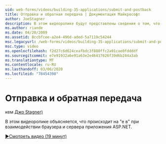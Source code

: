 ```yaml
---
uid: web-forms/videos/building-35-applications/submit-and-postback
title: Отправка и обратная передача | Документация Майкрософт
author: JoeStagner
description: В этом видеоролике будут представлены сведения о том, что происходит на &quot;в&quot;, когда взаимодействие с браузером и сервером приложения ASP.NET.
ms.author: riande
ms.date: 04/20/2009
ms.assetid: 8ccbfcee-a2e4-496d-aded-5a7119c54244
msc.legacyurl: /web-forms/videos/building-35-applications/submit-and-postback
msc.type: video
ms.openlocfilehash: f2d27c6d624ceafbdc3f880ffc2a91cae0fddddf
ms.sourcegitcommit: e7e91932a6e91a63e2e46417626f39d6b244a3ab
ms.translationtype: MT
ms.contentlocale: ru-RU
ms.lasthandoff: 03/06/2020
ms.locfileid: "78454398"
---
```

# <a name="submit-and-postback"></a>Отправка и обратная передача

кем [Джо Stagner)](https://github.com/JoeStagner)

В этом видеоролике объясняется, что происходит на &quot;е в&quot; при взаимодействии браузера и сервера приложения ASP.NET.

[&#9654;Смотреть видео (19 минут)](https://channel9.msdn.com/Blogs/ASP-NET-Site-Videos/submit-and-postback)
